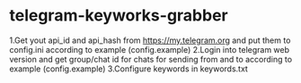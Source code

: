 # telegram-keyworks-grabber

1.Get yout api_id and api_hash from https://my.telegram.org and put them to config.ini according to example (config.example)
2.Login into telegram web version and get group/chat id for chats for sending from and to according to example (config.example)
3.Configure keywords in keywords.txt
